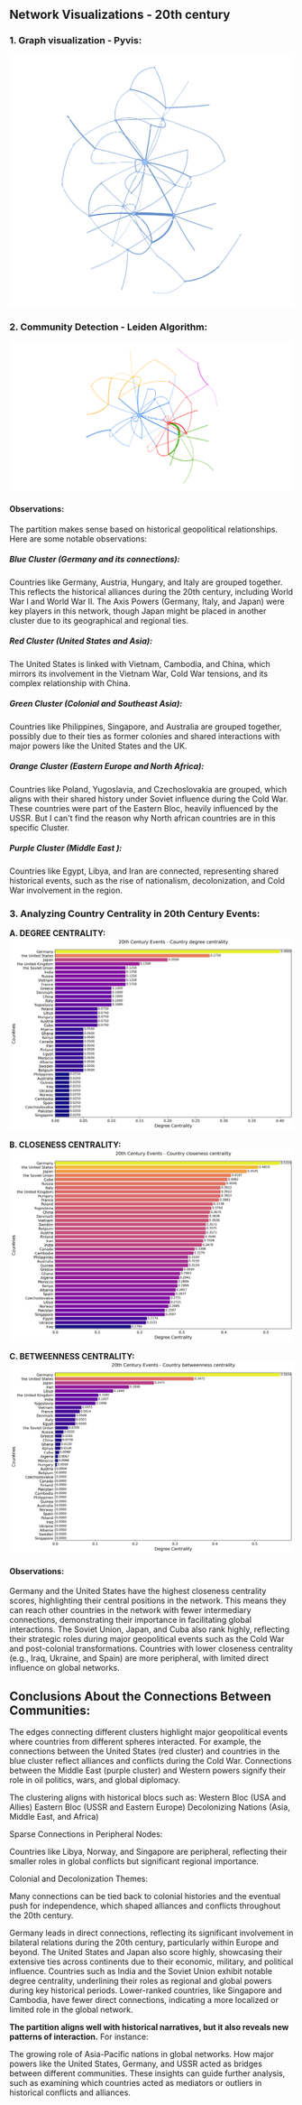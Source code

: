 ## Network Visualizations - 20th century

### 1. Graph visualization - Pyvis:
![Pyvis](Visualizations/Pyvis.png)

### 2. Community Detection - Leiden Algorithm:
 ![Leiden](Visualizations/Leiden.png)

 #### Observations:
The partition makes sense based on historical geopolitical relationships. Here are some notable observations:

##### Blue Cluster (Germany and its connections):

Countries like Germany, Austria, Hungary, and Italy are grouped together. This reflects the historical alliances during the 20th century, including World War I and World War II. The Axis Powers (Germany, Italy, and Japan) were key players in this network, though Japan might be placed in another cluster due to its geographical and regional ties.

##### Red Cluster (United States and Asia):

The United States is linked with Vietnam, Cambodia, and China, which mirrors its involvement in the Vietnam War, Cold War tensions, and its complex relationship with China.

##### Green Cluster (Colonial and Southeast Asia):
Countries like Philippines, Singapore, and Australia are grouped together, possibly due to their ties as former colonies and shared interactions with major powers like the United States and the UK.

##### Orange Cluster (Eastern Europe and North Africa):

Countries like Poland, Yugoslavia, and Czechoslovakia are grouped, which aligns with their shared history under Soviet influence during the Cold War.
These countries were part of the Eastern Bloc, heavily influenced by the USSR. But I can't find the reason why North african countries are in this specific Cluster. 


##### Purple Cluster (Middle East ):

Countries like Egypt, Libya, and Iran are connected, representing shared historical events, such as the rise of nationalism, decolonization, and Cold War involvement in the region.



### 3. Analyzing Country Centrality in 20th Century Events:
 **A. DEGREE CENTRALITY:**
 ![degree_centrality_plot](Visualizations/degree_centrality_plot.png)

**B. CLOSENESS CENTRALITY:**
 ![CLOSENESS_plot](Visualizations/CLOSENESS_plot.png)

**C. BETWEENNESS CENTRALITY:**
 ![betweenness_centrality_plot](Visualizations/betweenness_centrality_plot.png)

#### Observations:
Germany and the United States have the highest closeness centrality scores, highlighting their central positions in the network. This means they can reach other countries in the network with fewer intermediary connections, demonstrating their importance in facilitating global interactions.
The Soviet Union, Japan, and Cuba also rank highly, reflecting their strategic roles during major geopolitical events such as the Cold War and post-colonial transformations.
Countries with lower closeness centrality (e.g., Iraq, Ukraine, and Spain) are more peripheral, with limited direct influence on global networks.


## Conclusions About the Connections Between Communities:
The edges connecting different clusters highlight major geopolitical events where countries from different spheres interacted. For example, the connections between the United States (red cluster) and countries in the blue cluster reflect alliances and conflicts during the Cold War.
Connections between the Middle East (purple cluster) and Western powers signify their role in oil politics, wars, and global diplomacy.

The clustering aligns with historical blocs such as:
Western Bloc (USA and Allies)
Eastern Bloc (USSR and Eastern Europe)
Decolonizing Nations (Asia, Middle East, and Africa)

Sparse Connections in Peripheral Nodes:

Countries like Libya, Norway, and Singapore are peripheral, reflecting their smaller roles in global conflicts but significant regional importance.

Colonial and Decolonization Themes:

Many connections can be tied back to colonial histories and the eventual push for independence, which shaped alliances and conflicts throughout the 20th century.

Germany leads in direct connections, reflecting its significant involvement in bilateral relations during the 20th century, particularly within Europe and beyond.
The United States and Japan also score highly, showcasing their extensive ties across continents due to their economic, military, and political influence.
Countries such as India and the Soviet Union exhibit notable degree centrality, underlining their roles as regional and global powers during key historical periods.
Lower-ranked countries, like Singapore and Cambodia, have fewer direct connections, indicating a more localized or limited role in the global network.

**The partition aligns well with historical narratives, but it also reveals new patterns of interaction.** For instance:

The growing role of Asia-Pacific nations in global networks.
How major powers like the United States, Germany, and USSR acted as bridges between different communities. These insights can guide further analysis, such as examining which countries acted as mediators or outliers in historical conflicts and alliances.
